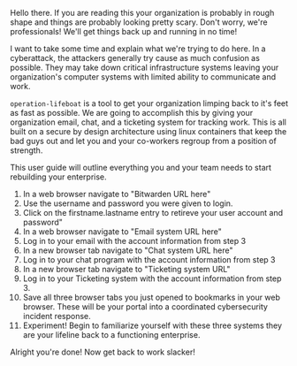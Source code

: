 Hello there.  If you are reading this your organization is probably in rough shape and things are
probably looking pretty scary.  Don't worry, we're professionals!  We'll get things back up and
running in no time!

I want to take some time and explain what we're trying to do here.  In a cyberattack, the attackers
generally try cause as much confusion as possible.  They may take down critical infrastructure systems
leaving your organization's computer systems with limited ability to communicate and work.

`operation-lifeboat` is a tool to get your organization limping back to it's feet as fast as possible.
We are going to accomplish this by giving your organization email, chat, and a ticketing system for
tracking work.  This is all built on a secure by design architecture using linux containers that keep
the bad guys out and let you and your co-workers regroup from a position of strength.

This user guide will outline everything you and your team needs to start rebuilding your enterprise.

1. In a web browser navigate to "Bitwarden URL here"
2. Use the username and password you were given to login.
3. Click on the firstname.lastname entry to retireve your user account and password"
4. In a web browser navigate to "Email system URL here"
5. Log in to your email with the account information from step 3
6. In a new browser tab navigate to "Chat system URL here"
7. Log in to your chat program with the account information from step 3
8. In a new browser tab navigate to "Ticketing system URL"
9. Log in to your Ticketing system with the account information from step 3.
10. Save all three browser tabs you just opened to bookmarks in your web browser.  These will be your portal into a coordinated cybersecurity incident response.
11. Experiment!  Begin to familiarize yourself with these three systems they are your lifeline back to a functioning enterprise.


Alright you're done!  Now get back to work slacker!
